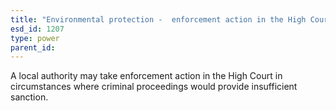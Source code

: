 ```yaml
---
title: "Environmental protection -  enforcement action in the High Court"
esd_id: 1207
type: power
parent_id:  
---
```


A local authority may take enforcement action in the High Court in circumstances where criminal proceedings would provide insufficient sanction.

